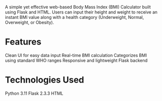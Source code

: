 A simple yet effective web-based Body Mass Index (BMI) Calculator built using Flask and HTML.
Users can input their height and weight to receive an instant BMI value along with a health category (Underweight, Normal, Overweight, or Obesity).

# Features
Clean UI for easy data input
Real-time BMI calculation
Categorizes BMI using standard WHO ranges
Responsive and lightweight Flask backend

# Technologies Used
Python 3.11
Flask 2.3.3
HTML
